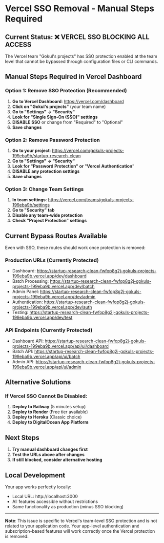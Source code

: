 # Vercel SSO Removal - Manual Steps Required

## Current Status: ❌ VERCEL SSO BLOCKING ALL ACCESS

The Vercel team "Gokul's projects" has SSO protection enabled at the team level that cannot be bypassed through configuration files or CLI commands.

## Manual Steps Required in Vercel Dashboard

### Option 1: Remove SSO Protection (Recommended)

1. **Go to Vercel Dashboard**: https://vercel.com/dashboard
2. **Click on "Gokul's projects"** (your team name)
3. **Go to "Settings" → "Security"**
4. **Look for "Single Sign-On (SSO)" settings**
5. **DISABLE SSO** or change from "Required" to "Optional"
6. **Save changes**

### Option 2: Remove Password Protection

1. **Go to your project**: https://vercel.com/gokuls-projects-199eba9b/startup-research-clean
2. **Go to "Settings" → "Security"**
3. **Look for "Password Protection" or "Vercel Authentication"**
4. **DISABLE any protection settings**
5. **Save changes**

### Option 3: Change Team Settings

1. **In team settings**: https://vercel.com/teams/gokuls-projects-199eba9b/settings
2. **Go to "Security" tab**
3. **Disable any team-wide protection**
4. **Check "Project Protection" settings**

## Current Bypass Routes Available

Even with SSO, these routes should work once protection is removed:

### Production URLs (Currently Protected)
- Dashboard: https://startup-research-clean-fwfop8g2j-gokuls-projects-199eba9b.vercel.app/dev/dashboard
- Batch Processing: https://startup-research-clean-fwfop8g2j-gokuls-projects-199eba9b.vercel.app/dev/batch
- Admin Panel: https://startup-research-clean-fwfop8g2j-gokuls-projects-199eba9b.vercel.app/dev/admin
- Authentication: https://startup-research-clean-fwfop8g2j-gokuls-projects-199eba9b.vercel.app/dev/auth
- Testing: https://startup-research-clean-fwfop8g2j-gokuls-projects-199eba9b.vercel.app/dev/test

### API Endpoints (Currently Protected)
- Dashboard API: https://startup-research-clean-fwfop8g2j-gokuls-projects-199eba9b.vercel.app/api/ui/dashboard
- Batch API: https://startup-research-clean-fwfop8g2j-gokuls-projects-199eba9b.vercel.app/api/ui/batch
- Admin API: https://startup-research-clean-fwfop8g2j-gokuls-projects-199eba9b.vercel.app/api/ui/admin

## Alternative Solutions

### If Vercel SSO Cannot Be Disabled:

1. **Deploy to Railway** (5 minutes setup)
2. **Deploy to Render** (Free tier available)
3. **Deploy to Heroku** (Classic choice)
4. **Deploy to DigitalOcean App Platform**

## Next Steps

1. **Try manual dashboard changes first**
2. **Test the URLs above after changes**
3. **If still blocked, consider alternative hosting**

## Local Development

Your app works perfectly locally:
- Local URL: http://localhost:3000
- All features accessible without restrictions
- Same functionality as production (minus SSO blocking)

---

**Note**: This issue is specific to Vercel's team-level SSO protection and is not related to your application code. Your app-level authentication and subscription-based features will work correctly once the Vercel protection is removed.

